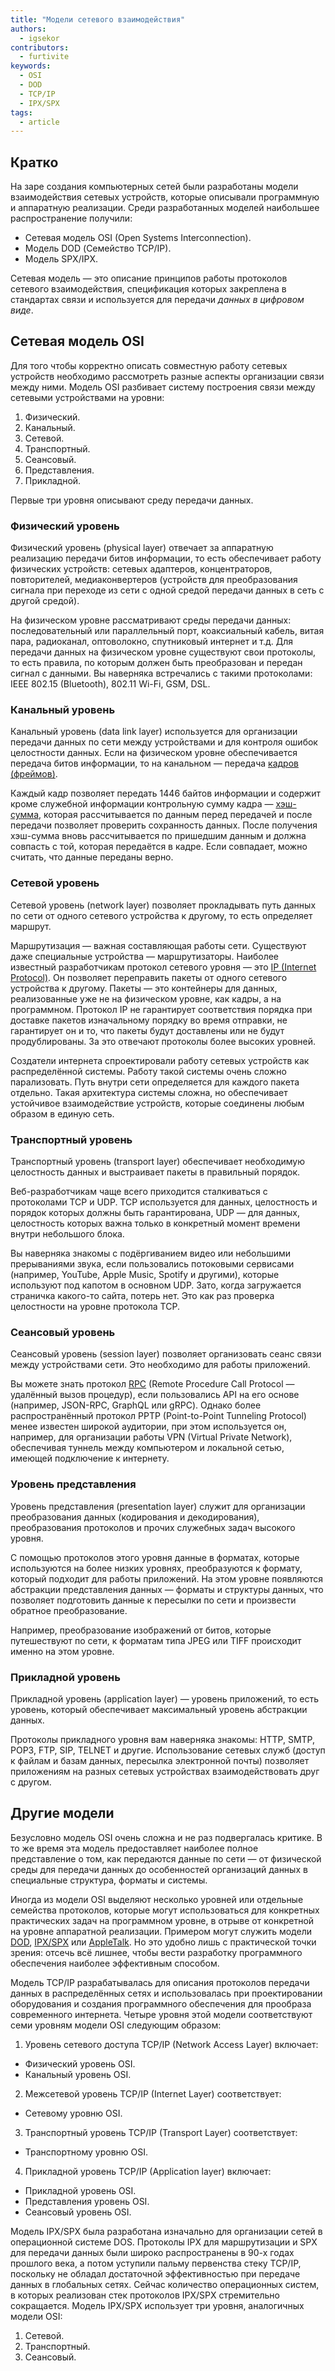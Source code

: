 ```yaml
---
title: "Модели сетевого взаимодействия"
authors:
  - igsekor
contributors:
  - furtivite
keywords:
  - OSI
  - DOD
  - TCP/IP
  - IPX/SPX
tags:
  - article
---
```


## Кратко

На заре создания компьютерных сетей были разработаны модели взаимодействия сетевых устройств, которые описывали программную и аппаратную реализации. Среди разработанных моделей наибольшее распространение получили:

- Сетевая модель OSI (Open Systems Interconnection).
- Модель DOD (Семейство TCP/IP).
- Модель SPX/IPX.

Сетевая модель — это описание принципов работы протоколов сетевого взаимодействия, спецификация которых закреплена в стандартах связи и используется для передачи _данных в цифровом виде_.

## Сетевая модель OSI

Для того чтобы корректно описать совместную работу сетевых устройств необходимо рассмотреть разные аспекты организации связи между ними. Модель OSI разбивает систему построения связи между сетевыми устройствами на уровни:

1. Физический.
2. Канальный.
3. Сетевой.
4. Транспортный.
5. Сеансовый.
6. Представления.
7. Прикладной.

Первые три уровня описывают среду передачи данных.

### Физический уровень

Физический уровень (physical layer) отвечает за аппаратную реализацию передачи битов информации, то есть обеспечивает работу физических устройств: сетевых адаптеров, концентраторов, повторителей, медиаконвертеров (устройств для преобразования сигнала при переходе из сети с одной средой передачи данных в сеть с другой средой).

На физическом уровне рассматривают среды передачи данных: последовательный или параллельный порт, коаксиальный кабель, витая пара, радиоканал, оптоволокно, спутниковый интернет и т.д. Для передачи данных на физическом уровне существуют свои протоколы, то есть правила, по которым должен быть преобразован и передан сигнал с данными. Вы наверняка встречались с такими протоколами: IEEE 802.15 (Bluetooth), 802.11 Wi-Fi, GSM, DSL.

### Канальный уровень

Канальный уровень (data link layer) используется для организации передачи данных по сети между устройствами и для контроля ошибок целостности данных. Если на физическом уровне обеспечивается передача битов информации, то на канальном — передача [кадров (фреймов)](https://ru.wikipedia.org/wiki/Кадр_(телекоммуникации)).

Каждый кадр позволяет передать 1446 байтов информации и содержит кроме служебной информации контрольную сумму кадра — [хэш-сумма](https://ru.wikipedia.org/wiki/Контрольная_сумма), которая рассчитывается по данным перед передачей и после передачи позволяет проверить сохранность данных. После получения хэш-сумма вновь рассчитывается по пришедшим данным и должна совпасть с той, которая передаётся в кадре. Если совпадает, можно считать, что данные переданы верно.

### Сетевой уровень

Сетевой уровень (network layer) позволяет прокладывать путь данных по сети от одного сетевого устройства к другому, то есть определяет маршрут.

Маршрутизация — важная составляющая работы сети. Существуют даже специальные устройства — маршрутизаторы. Наиболее известный разработчикам протокол сетевого уровня — это [IP (Internet Protocol)](https://ru.wikipedia.org/wiki/Internet_Protocol). Он позволяет переправить пакеты от одного сетевого устройства к другому. Пакеты — это контейнеры для данных, реализованные уже не на физическом уровне, как кадры, а на программном. Протокол IP не гарантирует соответствия порядка при доставке пакетов изначальному порядку во время отправки, не гарантирует он и то, что пакеты будут доставлены или не будут продублированы. За это отвечают протоколы более высоких уровней.

Создатели интернета спроектировали работу сетевых устройств как распределённой системы. Работу такой системы очень сложно парализовать. Путь внутри сети определяется для каждого пакета отдельно. Такая архитектура системы сложна, но обеспечивает устойчивое взаимодействие устройств, которые соединены любым образом в единую сеть.

### Транспортный уровень

Транспортный уровень (transport layer) обеспечивает необходимую целостность данных и выстраивает пакеты в правильный порядок.

Веб-разработчикам чаще всего приходится сталкиваться с протоколами TCP и UDP. TCP используется для данных, целостность и порядок которых должны быть гарантирована, UDP — для данных, целостность которых важна только в конкретный момент времени внутри небольшого блока.

Вы наверняка знакомы с подёргиванием видео или небольшими прерываниями звука, если пользовались потоковыми сервисами (например, YouTube, Apple Music, Spotify и другими), которые используют под капотом в основном UDP. Зато, когда загружается страничка какого-то сайта, потерь нет. Это как раз проверка целостности на уровне протокола TCP.

### Сеансовый уровень

Сеансовый уровень (session layer) позволяет организовать сеанс связи между устройствами сети. Это необходимо для работы приложений.

Вы можете знать протокол [RPC](/js/api/#rpc) (Remote Procedure Call Protocol — удалённый вызов процедур), если пользовались API на его основе (например, JSON-RPC, GraphQL или gRPC). Однако более распространённый протокол PPTP (Point-to-Point Tunneling Protocol) менее известен широкой аудитории, при этом используется он, например, для организации работы VPN (Virtual Private Network), обеспечивая туннель между компьютером и локальной сетью, имеющей подключение к интернету.

### Уровень представления

Уровень представления (presentation layer) служит для организации преобразования данных (кодирования и декодирования), преобразования протоколов и прочих служебных задач высокого уровня.

С помощью протоколов этого уровня данные в форматах, которые используются на более низких уровнях, преобразуются к формату, который подходит для работы приложений. На этом уровне появляются абстракции представления данных — форматы и структуры данных, что позволяет подготовить данные к пересылки по сети и произвести обратное преобразование.

Например, преобразование изображений от битов, которые путешествуют по сети, к форматам типа JPEG или TIFF происходит именно на этом уровне.

### Прикладной уровень

Прикладной уровень (application layer) — уровень приложений, то есть уровень, который обеспечивает максимальный уровень абстракции данных.

Протоколы прикладного уровня вам наверняка знакомы: HTTP, SMTP, POP3, FTP, SIP, TELNET и другие. Использование сетевых служб (доступ к файлам и базам данных, пересылка электронной почты) позволяет приложениям на разных сетевых устройствах взаимодействовать друг с другом.

## Другие модели

Безусловно модель OSI очень сложна и не раз подвергалась критике. В то же время эта модель предоставляет наиболее полное представление о том, как передаются данные по сети — от физической среды для передачи данных до особенностей организаций данных в специальные структура, форматы и системы.

Иногда из модели OSI выделяют несколько уровней или отдельные семейства протоколов, которые могут использоваться для конкретных практических задач на программном уровне, в отрыве от конкретной на уровне аппаратной реализации. Примером могут служить модели [DOD](https://ru.wikipedia.org/wiki/TCP/IP), [IPX/SPX](https://ru.wikipedia.org/wiki/IPX/SPX) или [AppleTalk](https://ru.wikipedia.org/wiki/AppleTalk). Но это удобно лишь с практической точки зрения: отсечь всё лишнее, чтобы вести разработку программного обеспечения наиболее эффективным способом.

Модель TCP/IP разрабатывалась для описания протоколов передачи данных в распределённых сетях и использовалась при проектировании оборудования и создания программного обеспечения для прообраза современного интернета. Четыре уровня этой модели соответствуют семи уровням модели OSI следующим образом:

1. Уровень сетевого доступа TCP/IP (Network Access Layer) включает:
  - Физический уровень OSI.
  - Канальный уровень OSI.
2. Межсетевой уровень TCP/IP (Internet Layer) соответствует:
  - Сетевому уровню OSI.
3. Транспортный уровень TCP/IP (Transport Layer) соответствует:
  - Транспортному уровню OSI.
4. Прикладной уровень TCP/IP (Application layer) включает:
  - Прикладной уровень OSI.
  - Представления уровень OSI.
  - Сеансовый уровень OSI.

Модель IPX/SPX была разработана изначально для организации сетей в операционной системе DOS. Протоколы IPX для маршрутизации и SPX для передачи данных были широко распространены в 90-х годах прошлого века, а потом уступили пальму первенства стеку TCP/IP, поскольку не обладал достаточной эффективностью при передаче данных в глобальных сетях. Сейчас количество операционных систем, в которых реализован стек протоколов IPX/SPX стремительно сокращается. Модель IPX/SPX использует три уровня, аналогичных модели OSI:

1. Сетевой.
2. Транспортный.
3. Сеансовый.
